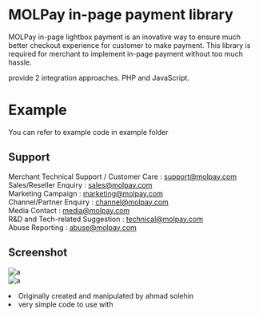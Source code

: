 # MOLPay in-page payment library

MOLPay in-page lightbox payment is an inovative way to ensure much better checkout experience for customer to make payment.
This library is required for merchant to implement in-page payment without too much hassle.

 provide 2 integration approaches. PHP and JavaScript.
 
 # Example

You can refer to example code in example folder

Support
-------
Merchant Technical Support / Customer Care : support@molpay.com <br>
Sales/Reseller Enquiry : sales@molpay.com <br>
Marketing Campaign : marketing@molpay.com <br>
Channel/Partner Enquiry : channel@molpay.com <br>
Media Contact : media@molpay.com <br>
R&D and Tech-related Suggestion : technical@molpay.com <br>
Abuse Reporting : abuse@molpay.com <br>

Screenshot
-------
![a](https://cloud.githubusercontent.com/assets/12325386/26009220/666f8c94-377a-11e7-9412-700fcc2e01ee.JPG) <br>
![a](https://cloud.githubusercontent.com/assets/12325386/26009475/9179b71a-377b-11e7-94dc-60afe64504d1.JPG)


<li>Originally created and manipulated by ahmad solehin</li>
<li>very simple code to use with</li>
